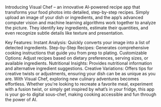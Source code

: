 Introducing Visual Chef – an innovative AI-powered recipe app that transforms your food photos into detailed, step-by-step recipes. Simply upload an image of your dish or ingredients, and the app’s advanced computer vision and machine learning algorithms work together to analyze the picture. They identify key ingredients, estimate their quantities, and even recognize subtle details like texture and presentation.

Key Features:
Instant Analysis: Quickly converts your image into a list of detected ingredients.
Step-by-Step Recipes: Generates comprehensive cooking instructions that guide you from prep to plating.
Customizable Options: Adjust recipes based on dietary preferences, serving sizes, or available ingredients.
Nutritional Insights: Provides nutritional information and alternative ingredient suggestions.
Creative Variations: Offers tips for creative twists or adjustments, ensuring your dish can be as unique as you are.
With Visual Chef, exploring new culinary adventures becomes effortless. Whether you're looking to recreate a favorite meal, experiment with a fusion twist, or simply get inspired by what’s in your fridge, this app is your go-to digital sous-chef, making cooking accessible and fun through the power of AI.
